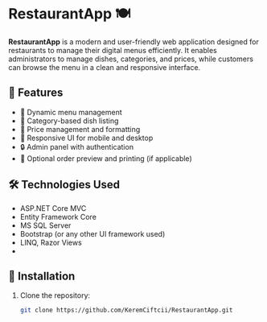 # RestaurantApp 🍽️

**RestaurantApp** is a modern and user-friendly web application designed for restaurants to manage their digital menus efficiently. It enables administrators to manage dishes, categories, and prices, while customers can browse the menu in a clean and responsive interface.

## 🚀 Features

- 🍔 Dynamic menu management
- 📂 Category-based dish listing
- 💸 Price management and formatting
- 📱 Responsive UI for mobile and desktop
- 🔒 Admin panel with authentication
- 🧾 Optional order preview and printing (if applicable)

## 🛠️ Technologies Used

- ASP.NET Core MVC
- Entity Framework Core
- MS SQL Server
- Bootstrap (or any other UI framework used)
- LINQ, Razor Views
- 
## 🔧 Installation

1. Clone the repository:
   ```bash
   git clone https://github.com/KeremCiftcii/RestaurantApp.git
